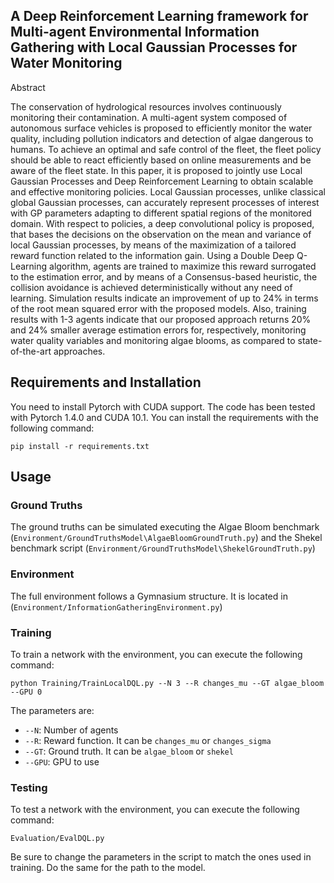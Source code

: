 ## A Deep Reinforcement Learning framework for Multi-agent Environmental Information Gathering with Local Gaussian Processes for Water Monitoring

Abstract

The conservation of hydrological resources involves continuously monitoring their contamination. A multi-agent system composed of autonomous surface vehicles is proposed to efficiently monitor the water quality, including pollution indicators and detection of algae dangerous to humans. To achieve an optimal and safe control of the fleet, the fleet policy should be able to react efficiently based on online measurements and be aware of the fleet state. In this paper, it is proposed to jointly use Local Gaussian Processes and Deep Reinforcement Learning to obtain scalable and effective monitoring policies. Local Gaussian processes, unlike classical global Gaussian processes, can accurately represent processes of interest with GP parameters adapting to different spatial regions of the monitored domain. With respect to policies, a deep convolutional policy is proposed, that bases the decisions on the observation on the mean and variance of local Gaussian processes, by means of the maximization of a tailored reward function related to the information gain. Using a Double Deep Q-Learning algorithm, agents are trained to maximize this reward surrogated to the estimation error, and by means of a Consensus-based heuristic, the collision avoidance is achieved deterministically without any need of learning. Simulation results indicate an improvement of up to 24% in terms of the root mean squared error with the proposed  models. Also, training results with 1-3 agents indicate that our proposed approach returns 20% and 24% smaller average estimation errors for, respectively, monitoring water quality variables and monitoring algae blooms, as compared to state-of-the-art approaches.

## Requirements and Installation
You need to install Pytorch with CUDA support. The code has been tested with Pytorch 1.4.0 and CUDA 10.1. You can install the requirements with the following command:
```
pip install -r requirements.txt
```

## Usage

### Ground Truths

The ground truths can be simulated executing the Algae Bloom benchmark (`Environment/GroundTruthsModel\AlgaeBloomGroundTruth.py`) and the Shekel benchmark script (`Environment/GroundTruthsModel\ShekelGroundTruth.py`)

### Environment

The full environment follows a Gymnasium structure. It is located in (`Environment/InformationGatheringEnvironment.py`)

### Training
To train a network with the environment, you can execute the following command:
```
python Training/TrainLocalDQL.py --N 3 --R changes_mu --GT algae_bloom --GPU 0
```
The parameters are:
- `--N`: Number of agents
- `--R`: Reward function. It can be `changes_mu` or `changes_sigma`
- `--GT`: Ground truth. It can be `algae_bloom` or `shekel`
- `--GPU`: GPU to use

### Testing
To test a network with the environment, you can execute the following command:
```
Evaluation/EvalDQL.py
```

Be sure to change the parameters in the script to match the ones used in training. Do the same for the path to the model.
